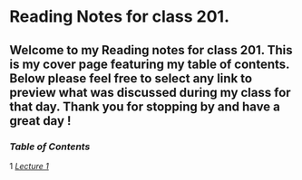 # **Reading Notes for class 201.**

## **Welcome to my Reading notes for class 201. This is my cover page featuring my table of contents. Below please feel free to select any link to preview what was discussed during my class for that day. Thank you for stopping by and have a great day !**

### **_Table of Contents_**

1 [*Lecture 1*]()
